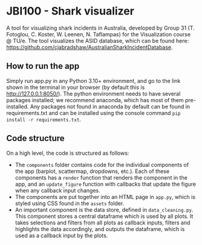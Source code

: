 # JBI100 - Shark visualizer
A tool for visualizing shark incidents in Australia, developed by Group 31 (T. Fotoglou, C. Koster, W. Leenen, N. Taflampas) for the Visualization course @ TU/e. The tool visualizes the ASID database, which can be found here: https://github.com/cjabradshaw/AustralianSharkIncidentDatabase.

## How to run the app
Simply run app.py in any Python 3.10+ environment, and go to the link shown in the terminal in your browser (by default this is http://127.0.0.1:8050/). The python environment needs to have several packages installed; we recommend anaconda, which has most of them pre-installed. Any packages not found in anaconda by default can be found in requirements.txt and can be installed using the console command `pip install -r requirements.txt`.

## Code structure
On a high level, the code is structured as follows:
- The `components` folder contains code for the individual components of the app (barplot, scattermap, dropdowns, etc.). Each of these components has a `render` function that renders the component in the app, and an `update_figure` function with callbacks that update the figure when any callback input changes.
- The components are put together into an HTML page in `app.py`, which is styled using CSS found in the `assets` folder.
- An important component is the data store, defined in `data_cleaning.py`. This component stores a central dataframe which is used by all plots. It takes selections and filters from all plots as callback inputs, filters and highlights the data accordingly, and outputs the dataframe, which is used as a callback input by the plots.
